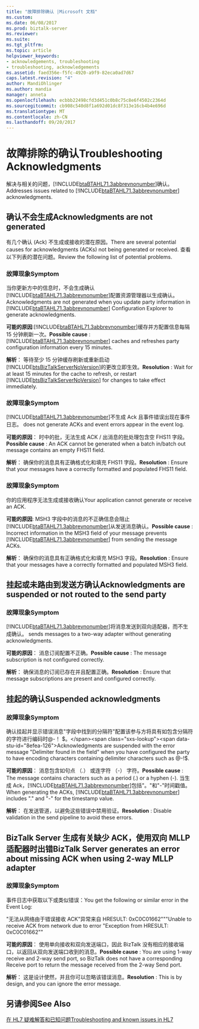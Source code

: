 ```yaml
---
title: "故障排除确认 |Microsoft 文档"
ms.custom: 
ms.date: 06/08/2017
ms.prod: biztalk-server
ms.reviewer: 
ms.suite: 
ms.tgt_pltfrm: 
ms.topic: article
helpviewer_keywords:
- acknowledgements, troubleshooting
- troubleshooting, acknowledgements
ms.assetid: faed356e-f5fc-4920-a9f9-82eca0ad7d67
caps.latest.revision: "4"
author: MandiOhlinger
ms.author: mandia
manager: anneta
ms.openlocfilehash: ecbbb22498cfd3d451c0b8c75c8e6f4502c2364d
ms.sourcegitcommit: cb908c540d8f1a692d01dc8f313e16cb4b4e696d
ms.translationtype: MT
ms.contentlocale: zh-CN
ms.lasthandoff: 09/20/2017
---
```

# <a name="troubleshooting-acknowledgments"></a><span data-ttu-id="8efea-102">故障排除的确认</span><span class="sxs-lookup"><span data-stu-id="8efea-102">Troubleshooting Acknowledgments</span></span>
<span data-ttu-id="8efea-103">解决与相关的问题，[!INCLUDE[btaBTAHL71.3abbrevnonumber](../../includes/btabtahl71-3abbrevnonumber-md.md)]确认。</span><span class="sxs-lookup"><span data-stu-id="8efea-103">Addresses issues related to [!INCLUDE[btaBTAHL71.3abbrevnonumber](../../includes/btabtahl71-3abbrevnonumber-md.md)] acknowledgments.</span></span>  
  
## <a name="acknowledgments-are-not-generated"></a><span data-ttu-id="8efea-104">确认不会生成</span><span class="sxs-lookup"><span data-stu-id="8efea-104">Acknowledgments are not generated</span></span>  
 <span data-ttu-id="8efea-105">有几个确认 (Ack) 不生成或接收的潜在原因。</span><span class="sxs-lookup"><span data-stu-id="8efea-105">There are several potential causes for acknowledgments (ACKs) not being generated or received.</span></span> <span data-ttu-id="8efea-106">查看以下列表的潜在问题。</span><span class="sxs-lookup"><span data-stu-id="8efea-106">Review the following list of potential problems.</span></span>  
  
### <a name="symptom"></a><span data-ttu-id="8efea-107">故障现象</span><span class="sxs-lookup"><span data-stu-id="8efea-107">Symptom</span></span>  
 <span data-ttu-id="8efea-108">当你更新方中的信息时，不会生成确认[!INCLUDE[btaBTAHL71.3abbrevnonumber](../../includes/btabtahl71-3abbrevnonumber-md.md)]配置资源管理器以生成确认。</span><span class="sxs-lookup"><span data-stu-id="8efea-108">Acknowledgments are not generated when you update party information in [!INCLUDE[btaBTAHL71.3abbrevnonumber](../../includes/btabtahl71-3abbrevnonumber-md.md)] Configuration Explorer to generate acknowledgments.</span></span>  
  
<span data-ttu-id="8efea-109">**可能的原因**:[!INCLUDE[btaBTAHL71.3abbrevnonumber](../../includes/btabtahl71-3abbrevnonumber-md.md)]缓存并方配置信息每隔 15 分钟刷新一次。</span><span class="sxs-lookup"><span data-stu-id="8efea-109">**Possible cause** : [!INCLUDE[btaBTAHL71.3abbrevnonumber](../../includes/btabtahl71-3abbrevnonumber-md.md)] caches and refreshes party configuration information every 15 minutes.</span></span>  
  
<span data-ttu-id="8efea-110">**解析**： 等待至少 15 分钟缓存刷新或重新启动[!INCLUDE[btsBizTalkServerNoVersion](../../includes/btsbiztalkservernoversion-md.md)]的更改立即生效。</span><span class="sxs-lookup"><span data-stu-id="8efea-110">**Resolution** : Wait for at least 15 minutes for the cache to refresh, or restart [!INCLUDE[btsBizTalkServerNoVersion](../../includes/btsbiztalkservernoversion-md.md)] for changes to take effect immediately.</span></span>  
  
### <a name="symptom"></a><span data-ttu-id="8efea-111">故障现象</span><span class="sxs-lookup"><span data-stu-id="8efea-111">Symptom</span></span>  
 [!INCLUDE[btaBTAHL71.3abbrevnonumber](../../includes/btabtahl71-3abbrevnonumber-md.md)]<span data-ttu-id="8efea-112">不生成 Ack 且事件错误出现在事件日志。</span><span class="sxs-lookup"><span data-stu-id="8efea-112"> does not generate ACKs and event errors appear in the event log.</span></span>  
  
<span data-ttu-id="8efea-113">**可能的原因**： 时中的批，无法生成 ACK / 出消息的批处理包含空 FHS11 字段。</span><span class="sxs-lookup"><span data-stu-id="8efea-113">**Possible cause** : An ACK cannot be generated when a batch in/batch out message contains an empty FHS11 field.</span></span>  
  
<span data-ttu-id="8efea-114">**解析**： 确保你的消息具有正确格式化和填充 FHS11 字段。</span><span class="sxs-lookup"><span data-stu-id="8efea-114">**Resolution** : Ensure that your messages have a correctly formatted and populated FHS11 field.</span></span>  
  
### <a name="symptom"></a><span data-ttu-id="8efea-115">故障现象</span><span class="sxs-lookup"><span data-stu-id="8efea-115">Symptom</span></span>  
 <span data-ttu-id="8efea-116">你的应用程序无法生成或接收确认</span><span class="sxs-lookup"><span data-stu-id="8efea-116">Your application cannot generate or receive an ACK.</span></span>  
  
<span data-ttu-id="8efea-117">**可能的原因**: MSH3 字段中的消息的不正确信息会阻止[!INCLUDE[btaBTAHL71.3abbrevnonumber](../../includes/btabtahl71-3abbrevnonumber-md.md)]从发送消息确认。</span><span class="sxs-lookup"><span data-stu-id="8efea-117">**Possible cause** : Incorrect information in the MSH3 field of your message prevents [!INCLUDE[btaBTAHL71.3abbrevnonumber](../../includes/btabtahl71-3abbrevnonumber-md.md)] from sending the message ACKs.</span></span>  
  
<span data-ttu-id="8efea-118">**解析**： 确保你的消息具有正确格式化和填充 MSH3 字段。</span><span class="sxs-lookup"><span data-stu-id="8efea-118">**Resolution** : Ensure that your messages have a correctly formatted and populated MSH3 field.</span></span>  
  
## <a name="acknowledgments-are-suspended-or-not-routed-to-the-send-party"></a><span data-ttu-id="8efea-119">挂起或未路由到发送方确认</span><span class="sxs-lookup"><span data-stu-id="8efea-119">Acknowledgments are suspended or not routed to the send party</span></span>  
  
### <a name="symptom"></a><span data-ttu-id="8efea-120">故障现象</span><span class="sxs-lookup"><span data-stu-id="8efea-120">Symptom</span></span>  
 [!INCLUDE[btaBTAHL71.3abbrevnonumber](../../includes/btabtahl71-3abbrevnonumber-md.md)]<span data-ttu-id="8efea-121">将消息发送到双向适配器，而不生成确认。</span><span class="sxs-lookup"><span data-stu-id="8efea-121"> sends messages to a two-way adapter without generating acknowledgments.</span></span>  
  
<span data-ttu-id="8efea-122">**可能的原因**： 消息订阅配置不正确。</span><span class="sxs-lookup"><span data-stu-id="8efea-122">**Possible cause** : The message subscription is not configured correctly.</span></span>  
  
<span data-ttu-id="8efea-123">**解析**： 确保消息的订阅已存在并且配置正确。</span><span class="sxs-lookup"><span data-stu-id="8efea-123">**Resolution** : Ensure that message subscriptions are present and configured correctly.</span></span>  
  
## <a name="suspended-acknowledgments"></a><span data-ttu-id="8efea-124">挂起的确认</span><span class="sxs-lookup"><span data-stu-id="8efea-124">Suspended acknowledgments</span></span>  
  
### <a name="symptom"></a><span data-ttu-id="8efea-125">故障现象</span><span class="sxs-lookup"><span data-stu-id="8efea-125">Symptom</span></span>  
 <span data-ttu-id="8efea-126">确认挂起并显示错误消息"字段中找到的分隔符"配置该参与方将具有如包含分隔符的字符进行编码时@-！ $。</span><span class="sxs-lookup"><span data-stu-id="8efea-126">Acknowledgments are suspended with the error message "Delimiter found in the field" when you have configured the party to have encoding characters containing delimiter characters such as @-!$.</span></span>  
  
<span data-ttu-id="8efea-127">**可能的原因**： 消息包含如句点 （.） 或连字符 （-） 字符。</span><span class="sxs-lookup"><span data-stu-id="8efea-127">**Possible cause** : The message contains characters such as a period (.) or a hyphen (-).</span></span> <span data-ttu-id="8efea-128">当生成 Ack，[!INCLUDE[btaBTAHL71.3abbrevnonumber](../../includes/btabtahl71-3abbrevnonumber-md.md)]包括"。"和"-"时间戳值。</span><span class="sxs-lookup"><span data-stu-id="8efea-128">When generating the ACKs, [!INCLUDE[btaBTAHL71.3abbrevnonumber](../../includes/btabtahl71-3abbrevnonumber-md.md)] includes "." and "-" for the timestamp value.</span></span>  
  
<span data-ttu-id="8efea-129">**解析**： 在发送管道，以避免这些错误中禁用验证。</span><span class="sxs-lookup"><span data-stu-id="8efea-129">**Resolution** : Disable validation in the send pipeline to avoid these errors.</span></span>  
  
## <a name="biztalk-server-generates-an-error-about-missing-ack-when-using-2-way-mllp-adapter"></a><span data-ttu-id="8efea-130">BizTalk Server 生成有关缺少 ACK，使用双向 MLLP 适配器时出错</span><span class="sxs-lookup"><span data-stu-id="8efea-130">BizTalk Server generates an error about missing ACK when using 2-way MLLP adapter</span></span>  
  
### <a name="symptom"></a><span data-ttu-id="8efea-131">故障现象</span><span class="sxs-lookup"><span data-stu-id="8efea-131">Symptom</span></span>  
 <span data-ttu-id="8efea-132">事件日志中获取以下或类似错误：</span><span class="sxs-lookup"><span data-stu-id="8efea-132">You get the following or similar error in the Event Log:</span></span>  
  
 <span data-ttu-id="8efea-133">"无法从网络由于错误接收 ACK"异常来自 HRESULT: 0xC0C01662""</span><span class="sxs-lookup"><span data-stu-id="8efea-133">"Unable to receive ACK from network due to error "Exception from HRESULT: 0xC0C01662""</span></span>  
  
<span data-ttu-id="8efea-134">**可能的原因**： 使用单向接收和双向发送端口，因此 BizTalk 没有相应的接收端口，以返回从双向发送端口收到的消息。</span><span class="sxs-lookup"><span data-stu-id="8efea-134">**Possible cause** : You are using 1-way receive and 2-way send port, so BizTalk does not have a corresponding Receive port to return the message received from the 2-way Send port.</span></span>  
  
<span data-ttu-id="8efea-135">**解析**： 这是设计使然，并且你可以忽略该错误消息。</span><span class="sxs-lookup"><span data-stu-id="8efea-135">**Resolution** : This is by design, and you can ignore the error message.</span></span>  
  
## <a name="see-also"></a><span data-ttu-id="8efea-136">另请参阅</span><span class="sxs-lookup"><span data-stu-id="8efea-136">See Also</span></span>  
[<span data-ttu-id="8efea-137">在 HL7 疑难解答和已知问题</span><span class="sxs-lookup"><span data-stu-id="8efea-137">Troubleshooting and known issues in HL7</span></span>](../../adapters-and-accelerators/accelerator-hl7/troubleshooting-and-known-issues-in-hl7.md)